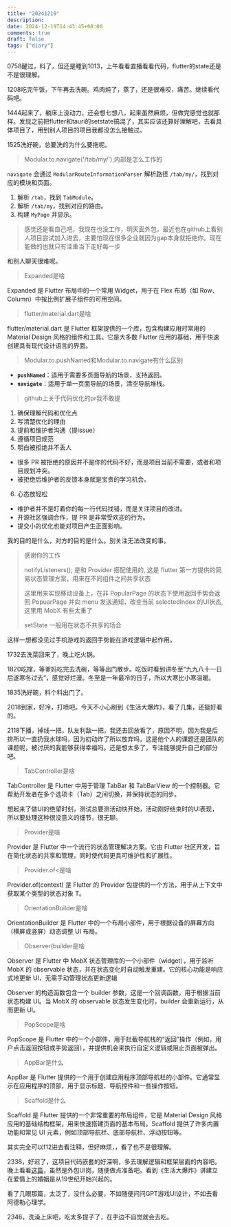 ```yaml
---
title: "20241219"
description: 
date: 2024-12-19T14:43:45+08:00
comments: true
draft: false
tags: ["diary"]
---
```

0758醒过，料了，但还是睡到1013，上午看看直播看看代码，flutter的state还是不是很理解。

1208吃完午饭，下午再去洗碗。鸡肉炖了，蒸了，还是很难咬，痛苦。继续看代码吧。

1444起来了，躺床上没动力，还会想七想八，起来虽然麻烦，但做完感觉也就那样。发现之前把flutter和tauri的setstate搞混了，其实应该还算好理解吧，去看具体项目了，用到别人项目的项目我都没怎么接触过。

1525洗好碗，总要洗的为什么要拖呢。

>Modular.to.navigate('/tab/my/');内部是怎么工作的

`navigate` 会通过 `ModularRouteInformationParser` 解析路径 `/tab/my/`，找到对应的模块和页面。
1. 解析 `/tab`，找到 `TabModule`。
2. 解析 `/tab/my`，找到对应的路由。
3. 构建 `MyPage` 并显示。


>感觉还是看自己吧，我现在也没工作，明天面外包，最近也在github上看别人项目尝试加入进去，主要怕现在很多企业就因为gap本身就拒绝你。现在能做的也就只有注重当下走好每一步

和别人聊天很难呢。

>Expanded是啥

Expanded 是 Flutter 布局中的一个常用 Widget，用于在 Flex 布局（如 Row、Column）中按比例扩展子组件的可用空间。

>flutter/material.dart是啥

flutter/material.dart 是 Flutter 框架提供的一个库，包含构建应用时常用的 Material Design 风格的组件和工具。它是大多数 Flutter 应用的基础，用于快速创建具有现代设计语言的界面。

>Modular.to.pushNamed和Modular.to.navigate有什么区别

- **`pushNamed`**：适用于需要多页面导航的场景，支持返回。
- **`navigate`**：适用于单一页面导航的场景，清空导航堆栈。

>github上关于代码优化的pr我不敢提

1. 确保理解代码和优化点
2. 写清楚优化的理由
3. 提前和维护者沟通（提issue）
4. 遵循项目规范
5. 明白被拒绝并不丢人
- 很多 PR 被拒绝的原因并不是你的代码不好，而是项目当前不需要，或者和项目规划冲突。
- 被拒绝后维护者的反馈本身就是宝贵的学习机会。
6. 心态放轻松
- 维护者并不是盯着你的每一行代码找错，而是关注项目的改进。
- 开源社区强调合作，提 PR 是非常受欢迎的行为。
- 提交小的优化也能对项目产生正面影响。

我的目的是什么，对方的目的是什么。别关注无法改变的事。

> 感谢你的工作
>
> notifyListeners(); 是和 Provider 搭配使用的, 这是 flutter 第一方提供的简易状态管理方案，用来在不同组件之间共享状态
>
> 这里用来实现移动设备上，在非 PopularPage 的状态下使用返回手势会返回 PopuarPage 并向 menu 发送通知，改变当前 selectedIndex 的UI状态, 这里用 MobX 有些太重了
>
> setState 一般用在状态不共享的场合

这样一想都没见过手机游戏的返回手势能在游戏逻辑中起作用。

1732去洗菜回来了，晚上吃火锅。

1820吃撑，等爹妈吃完去洗碗，等等出门散步。吃饭时看到讲冬至“九九八十一日后遂寒冬过去”，感觉好烂漫。冬至是一年最冷的日子，所以大寒比小寒温暖。

1835洗好碗，料个料出门了。

2018到家，好冷，打喷吧。今天不小心刷到《生活大爆炸》，看了几集，还挺好看的。

2118下播，掉线一把，队友利敌一把，我还去回放看了，原因不明，因为我是后排所以一直扔我水球吗，因为初动炸了所以放弃吗，这是他个人的课题还是团队的课题呢，被讨厌的我能够获得幸福吗。还是想太多了，专注能够提升自己的部分吧。

>TabController是啥

TabController 是 Flutter 中用于管理 TabBar 和 TabBarView 的一个控制器。它帮助开发者在多个选项卡（Tab）之间切换，并保持状态的同步。

想起来了做UI的绝望时刻，测试总要测活动快开始，活动刚好结束时的UI表现，所以要处理这种很没意义的细节，很无聊。

>Provider是啥

Provider 是 Flutter 中一个流行的状态管理解决方案。它由 Flutter 社区开发，旨在简化状态的共享和管理，同时使代码更具可维护性和扩展性。

>Provider.of<是啥

Provider.of<T>(context) 是 Flutter 的 Provider 包提供的一个方法，用于从上下文中获取某个类型的状态对象 T。

>OrientationBuilder是啥

OrientationBuilder 是 Flutter 中的一个布局小部件，用于根据设备的屏幕方向（横屏或竖屏）动态调整 UI 布局。

>Observer(builder是啥

Observer 是 Flutter 中 MobX 状态管理库的一个小部件（widget），用于监听 MobX 的 observable 状态，并在状态变化时自动触发重建。它的核心功能是响应式地更新 UI，无需手动管理状态更新逻辑

Observer 的构造函数包含一个 builder 参数，这是一个回调函数，用于根据当前状态构建 UI。当 MobX 的 observable 状态发生变化时，builder 会重新运行，从而更新 UI。

>PopScope是啥

PopScope 是 Flutter 中的一个小部件，用于拦截导航栈的“返回”操作（例如，用户点击返回按钮或手势返回），并提供机会来执行自定义逻辑或阻止页面被弹出。

>AppBar是什么

AppBar 是 Flutter 提供的一个用于创建应用程序顶部导航栏的小部件。它通常显示在应用程序的顶部，用于显示标题、导航控件和一些操作按钮。

>Scaffold是什么

Scaffold 是 Flutter 提供的一个非常重要的布局组件，它是 Material Design 风格应用的基础结构框架，用来快速搭建页面的基本布局。Scaffold 提供了许多内置功能和常见 UI 元素，例如顶部导航栏、底部导航栏、浮动按钮等。

其实完全可以f12进去看注释，但好麻烦，，看了也不是很理解。

2338，好迟了，这项目代码嵌套的好深啊，多去理解逻辑和框架层面的内容吧。晚上看看[这篇](https://blog.xiaomo.info/2020/unityinterviewquestions/)，虽然是外包UI岗，随便做点准备吧。看到《生活大爆炸》讲建立在爱情上的婚姻是从19世纪开始兴起的。

看了几眼那篇，太泛了，没什么必要，不如随便问问GPT游戏UI设计，不如去看阿德勒心理学。

2346，洗澡上床吧，吃太多提子了，在手边不自觉就会去吃。